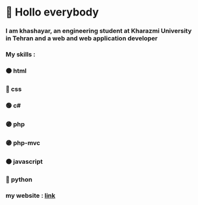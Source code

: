 # :wave: Hollo everybody
### I am khashayar, an engineering student at Kharazmi University in Tehran and a web and web application developer
### My skills :
### 🟠 html
### 🔵 css
### 🟢 c#
### 🟣 php
### 🟣 php-mvc
### 🟠 javascript
### 🔵 python
### my website : [link](https:khashayaar.ir)
